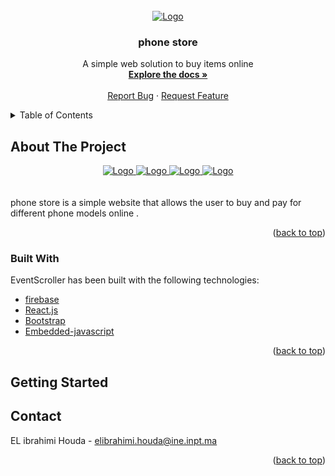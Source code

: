 <div id="top"></div>





<!-- PROJECT LOGO -->
<br />
<div align="center">
  <a href="https://github.com/houdaibr/site--commerce">
    <img src="./src/img.PNG" alt="Logo" >
  </a>

  <h3 align="center">phone store</h3>

  <p align="center">
    A simple web solution to buy items online
    <br />
    <a href="https://github.com/houdaibr/site--commerce"><strong>Explore the docs »</strong></a>
    <br />
    <br />
    <a href="https://github.com/houdaibr/site--commerce/issues">Report Bug</a>
    ·
    <a href="https://github.com/houdaibr/site--commerce/issues">Request Feature</a>
  </p>
</div>



<!-- TABLE OF CONTENTS -->
<details>
  <summary>Table of Contents</summary>
  <ol>
    <li>
      <a href="#about-the-project">About The Project</a>
      <ul>
        <li><a href="#built-with">Built With</a></li>
      </ul>
    </li>
    <li>
      <a href="#getting-started">Getting Started</a>
      <ul>
        <li><a href="#prerequisites">Prerequisites</a></li>
        <li><a href="#installation">Installation</a></li>
      </ul>
    </li>
  </ol>
</details>



<!-- ABOUT THE PROJECT -->
## About The Project

<div align="center">
  <a href="https://github.com/houdaibr/site--commerce">
    <img src="C:\Users\houda\Documents\GitHub\site--commerce\commerce\src\pictures\p1.PNG" alt="Logo">
    <img src="./dossier-image/P2.PNG" alt="Logo">
    <img src="commerce/src/pictures/P3.PNG" alt="Logo">
    <img src="./src/pictures/P4.PNG" alt="Logo">
  </a>
</div>  
<br>
<br>
phone store is a simple website that allows the user to buy and pay for different phone models online .

<p align="right">(<a href="#top">back to top</a>)</p>



### Built With

EventScroller has been built with the following technologies:

* [firebase](https://firebase.google.com/?gclsrc=aw.ds&gclid=CjwKCAjwqauVBhBGEiwAXOepkWVnRk5MXTKPjnPdTnJO9ETuOG2uKV-B_f1sZcBe1-CpqdqEN-p4sBoCCIwQAvD_BwE)
* [React.js](https://reactjs.org/)
* [Bootstrap](https://getbootstrap.com)
* [Embedded-javascript](https://ejs.co/)


<p align="right">(<a href="#top">back to top</a>)</p>



<!-- GETTING STARTED -->
## Getting Started
<!-- CONTACT -->
## Contact

EL ibrahimi Houda - elibrahimi.houda@ine.inpt.ma



<p align="right">(<a href="#top">back to top</a>)</p>

